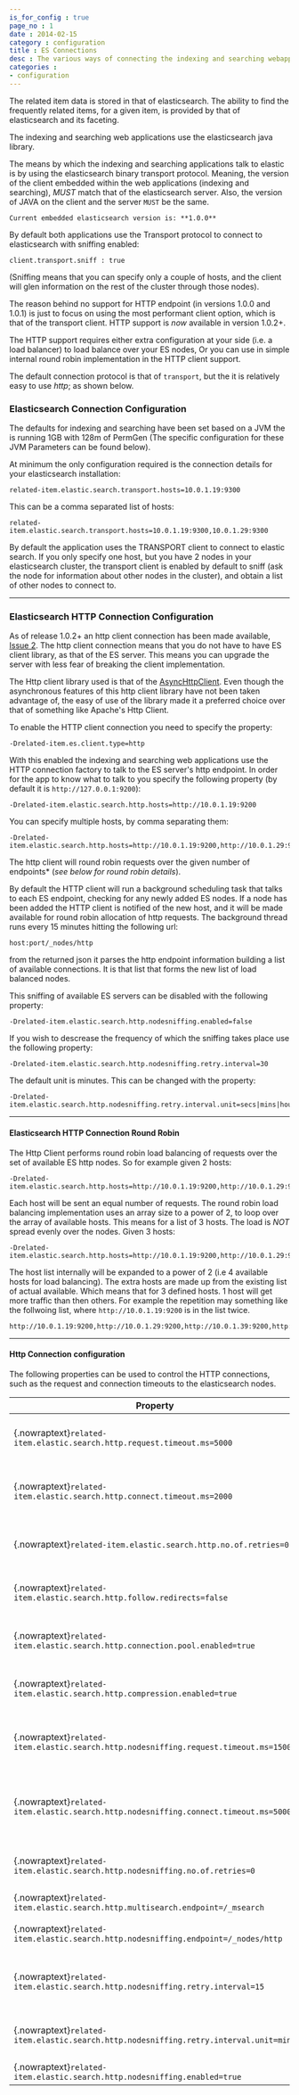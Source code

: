 ```yaml
---
is_for_config : true
page_no : 1
date : 2014-02-15
category : configuration
title : ES Connections
desc : The various ways of connecting the indexing and searching webapps to an Elasticsearch cluster 
categories : 
- configuration
---
```



The related item data is stored in that of elasticsearch.  The ability to find the frequently related items, for a given item, is provided by that of elasticsearch and its faceting.  

The indexing and searching web applications use the elasticsearch java library.  

The means by which the indexing and searching applications talk to elastic is by using the elasticsearch binary transport protocol.  Meaning, the version of the client embedded within the web applications (indexing and searching), *MUST* match that of the elasticsearch server.  Also, the version of JAVA on the client and the server `MUST` be the same.

    Current embedded elasticsearch version is: **1.0.0**

By default both applications use the Transport protocol to connect to elasticsearch with sniffing enabled:

    client.transport.sniff : true

(Sniffing means that you can specify only a couple of hosts, and the client will glen information on the rest of the cluster through those nodes).


The reason behind no support for HTTP endpoint (in versions 1.0.0 and 1.0.1) is just to focus on using the most performant
client option, which is that of the transport client.   HTTP support is *now* available in version 1.0.2+.

The HTTP support requires either extra configuration at your side (i.e. a load balancer) to load balance over your ES nodes,
Or you can use in simple internal round robin implementation in the HTTP client support.

The default connection protocol is that of `transport`, but the it is relatively easy to use *http*; as shown below.

### Elasticsearch Connection Configuration ###

The defaults for indexing and searching have been set based on a JVM the is running 1GB with 128m of PermGen (The specific configuration for these JVM Parameters can be found below).

At minimum the only configuration required is the connection details for your elasticsearch installation:

    related-item.elastic.search.transport.hosts=10.0.1.19:9300

This can be a comma separated list of hosts:

    related-item.elastic.search.transport.hosts=10.0.1.19:9300,10.0.1.29:9300

By default the application uses the TRANSPORT client to connect to elastic search.  If you only specify one host, but you have 2 nodes in your elasticsearch cluster, the transport client is enabled by default to sniff (ask the node for information about other nodes in the cluster), and obtain a list of other nodes to connect to.

----

### Elasticsearch HTTP Connection Configuration

As of release 1.0.2+ an http client connection has been made available, [Issue 2](https://github.com/tootedom/related/issues/2).
The http client connection means that you do not have to have ES client library, as that of the ES server.  This means
you can upgrade the server with less fear of breaking the client implementation.

The Http client library used is that of the [AsyncHttpClient](https://github.com/AsyncHttpClient/async-http-client).
Even though the asynchronous features of this http client library have not been taken advantage of, the easy of use of
 the library made it a preferred choice over that of something like Apache's Http Client.

To enable the HTTP client connection you need to specify the property:

    -Drelated-item.es.client.type=http

With this enabled the indexing and searching web applications use the HTTP connection factory to talk to the ES server's
http endpoint.   In order for the app to know what to talk to you specify the following property (by default it is `http://127.0.0.1:9200`):

    -Drelated-item.elastic.search.http.hosts=http://10.0.1.19:9200


You can specify multiple hosts, by comma separating them:

    -Drelated-item.elastic.search.http.hosts=http://10.0.1.19:9200,http://10.0.1.29:9200,http://10.0.1.39:9200,http://10.0.1.49:9200

The http client will round robin requests over the given number of endpoints* (*see below for round robin details*).

By default the HTTP client will run a background scheduling task that talks to each ES endpoint, checking for any newly
added ES nodes.  If a node has been added the HTTP client is notified of the new host, and it will be made available for
round robin allocation of http requests.  The background thread runs every 15 minutes hitting the following url:

    host:port/_nodes/http

from the returned json it parses the http endpoint information building a list of available connections.  It is that
list that forms the new list of load balanced nodes.

This sniffing of available ES servers can be disabled with the following property:

    -Drelated-item.elastic.search.http.nodesniffing.enabled=false

If you wish to descrease the frequency of which the sniffing takes place use the following property:

    -Drelated-item.elastic.search.http.nodesniffing.retry.interval=30

The default unit is minutes.  This can be changed with the property:

    -Drelated-item.elastic.search.http.nodesniffing.retry.interval.unit=secs|mins|hours|days

----

#### Elasticsearch HTTP Connection Round Robin

The Http Client performs round robin load balancing of requests over the set of available ES http nodes.
So for example given 2 hosts:

    -Drelated-item.elastic.search.http.hosts=http://10.0.1.19:9200,http://10.0.1.29:9200

Each host will be sent an equal number of requests.  The round robin load balancing implementation uses an array
size to a power of 2, to loop over the array of available hosts.  This means for a list of 3 hosts.  The load is *NOT*
spread evenly over the nodes.  Given 3 hosts:

    -Drelated-item.elastic.search.http.hosts=http://10.0.1.19:9200,http://10.0.1.29:9200,http://10.0.1.39:9200

The host list internally will be expanded to a power of 2 (i.e 4 available hosts for load balancing).  The extra hosts
are made up from the existing list of actual available.   Which means that for 3 defined hosts.
1 host will get more traffic than then others.  For example the repetition may something like the follwoing list, where
`http://10.0.1.19:9200` is in the list twice.

    http://10.0.1.19:9200,http://10.0.1.29:9200,http://10.0.1.39:9200,http://10.0.1.19:9200


----

#### Http Connection configuration 

The following properties can be used to control the HTTP connections, such as the request and connection timeouts to the elasticsearch nodes.


Property | Use  
 ---- | ---- 
{.nowraptext}`related-item.elastic.search.http.request.timeout.ms=5000` | The max amount ot time the http request agaist the elastic search node can take
{.nowraptext}`related-item.elastic.search.http.connect.timeout.ms=2000` | The max amount of time the http request can take to connect to the elasticsearch node
{.nowraptext}`related-item.elastic.search.http.no.of.retries=0`  | The number of retries to try against the elasticsearch node.
{.nowraptext}`related-item.elastic.search.http.follow.redirects=false`  | If we should automatically follow redirects issued by elasticsearch 
{.nowraptext}`related-item.elastic.search.http.connection.pool.enabled=true`   | If keep alive connections should be made to the elasticsearch nodes
{.nowraptext}`related-item.elastic.search.http.compression.enabled=true` | Compressed responses from elasticsearch can be dealt with
{.nowraptext}`related-item.elastic.search.http.nodesniffing.request.timeout.ms=15000` | The amount of time allowed for making the node request to the elasticsearch server.
{.nowraptext}`related-item.elastic.search.http.nodesniffing.connect.timeout.ms=5000` | The amount of time allowed to establish a connection to the elasticsearch node to obtain the nodes it knows about
{.nowraptext}`related-item.elastic.search.http.nodesniffing.no.of.retries=0` | The number of automatic retries the GET request for node information.
{.nowraptext}`related-item.elastic.search.http.multisearch.endpoint=/_msearch` | The searching endpoint
{.nowraptext}`related-item.elastic.search.http.nodesniffing.endpoint=/_nodes/http` | The endpoint used for sniffing nodes added to the cluster
{.nowraptext}`related-item.elastic.search.http.nodesniffing.retry.interval=15` | The amount of time between runs for sniffing the cluster for any newly added elasticsearch nodes
{.nowraptext}`related-item.elastic.search.http.nodesniffing.retry.interval.unit=mins` | The duration (minutes) for which the interval applies: days,hours,mins,secs
{.nowraptext}`related-item.elastic.search.http.nodesniffing.enabled=true` | If node sniffing is enabled or not.


